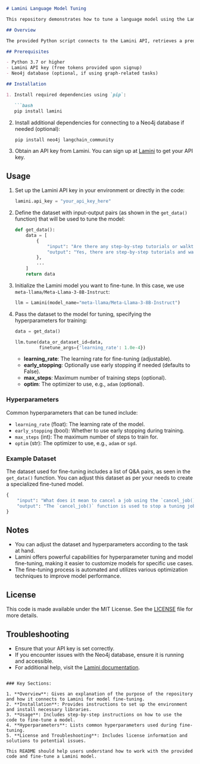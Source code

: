 
```markdown
# Lamini Language Model Tuning

This repository demonstrates how to tune a language model using the Lamini API, which allows you to fine-tune a large language model (LLM) for specific tasks.

## Overview

The provided Python script connects to the Lamini API, retrieves a predefined dataset of Q&A pairs, and fine-tunes a pre-existing LLM model (`meta-llama/Meta-Llama-3-8B-Instruct`). The model is tuned using the dataset and a set of hyperparameters, which can be adjusted to optimize the model further for specific tasks.

## Prerequisites

- Python 3.7 or higher
- Lamini API key (free tokens provided upon signup)
- Neo4j database (optional, if using graph-related tasks)

## Installation

1. Install required dependencies using `pip`:

   ```bash
   pip install lamini
   ```

2. Install additional dependencies for connecting to a Neo4j database if needed (optional):

   ```bash
   pip install neo4j langchain_community
   ```

3. Obtain an API key from Lamini. You can sign up at [Lamini](https://lamini.ai) to get your API key.

## Usage

1. Set up the Lamini API key in your environment or directly in the code:

   ```python
   lamini.api_key = "your_api_key_here"
   ```

2. Define the dataset with input-output pairs (as shown in the `get_data()` function) that will be used to tune the model:

   ```python
   def get_data():
       data = [
           {
               "input": "Are there any step-by-step tutorials or walkthroughs available in the documentation?",
               "output": "Yes, there are step-by-step tutorials and walkthroughs available in the documentation section. Here’s an example for using Lamini to get insights into any python SDK: https://lamini-ai.github.io/example/",
           },
           ...
       ]
       return data
   ```

3. Initialize the Lamini model you want to fine-tune. In this case, we use `meta-llama/Meta-Llama-3-8B-Instruct`:

   ```python
   llm = Lamini(model_name="meta-llama/Meta-Llama-3-8B-Instruct")
   ```

4. Pass the dataset to the model for tuning, specifying the hyperparameters for training:

   ```python
   data = get_data()

   llm.tune(data_or_dataset_id=data,
            finetune_args={'learning_rate': 1.0e-4})
   ```

   - **learning_rate**: The learning rate for fine-tuning (adjustable).
   - **early_stopping**: Optionally use early stopping if needed (defaults to False).
   - **max_steps**: Maximum number of training steps (optional).
   - **optim**: The optimizer to use, e.g., `adam` (optional).

### Hyperparameters

Common hyperparameters that can be tuned include:

- `learning_rate` (float): The learning rate of the model.
- `early_stopping` (bool): Whether to use early stopping during training.
- `max_steps` (int): The maximum number of steps to train for.
- `optim` (str): The optimizer to use, e.g., `adam` or `sgd`.

### Example Dataset

The dataset used for fine-tuning includes a list of Q&A pairs, as seen in the `get_data()` function. You can adjust this dataset as per your needs to create a specialized fine-tuned model.

```python
{
    "input": "What does it mean to cancel a job using the `cancel_job()` function? Can we stop the machine from doing its task?",
    "output": "The `cancel_job()` function is used to stop a tuning job that is currently running."
}
```

## Notes

- You can adjust the dataset and hyperparameters according to the task at hand.
- Lamini offers powerful capabilities for hyperparameter tuning and model fine-tuning, making it easier to customize models for specific use cases.
- The fine-tuning process is automated and utilizes various optimization techniques to improve model performance.

## License

This code is made available under the MIT License. See the [LICENSE](LICENSE) file for more details.

## Troubleshooting

- Ensure that your API key is set correctly.
- If you encounter issues with the Neo4j database, ensure it is running and accessible.
- For additional help, visit the [Lamini documentation](https://lamini-ai.github.io).

```

### Key Sections:

1. **Overview**: Gives an explanation of the purpose of the repository and how it connects to Lamini for model fine-tuning.
2. **Installation**: Provides instructions to set up the environment and install necessary libraries.
3. **Usage**: Includes step-by-step instructions on how to use the code to fine-tune a model.
4. **Hyperparameters**: Lists common hyperparameters used during fine-tuning.
5. **License and Troubleshooting**: Includes license information and solutions to potential issues.

This README should help users understand how to work with the provided code and fine-tune a Lamini model.
